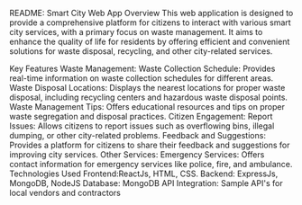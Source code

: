 README: Smart City Web App
Overview
This web application is designed to provide a comprehensive platform for citizens to interact with various smart city services, with a primary focus on waste management. It aims to enhance the quality of life for residents by offering efficient and convenient solutions for waste disposal, recycling, and other city-related services.

Key Features
Waste Management:
Waste Collection Schedule: Provides real-time information on waste collection schedules for different areas.
Waste Disposal Locations: Displays the nearest locations for proper waste disposal, including recycling centers and hazardous waste disposal points.
Waste Management Tips: Offers educational resources and tips on proper waste segregation and disposal practices.
Citizen Engagement:
Report Issues: Allows citizens to report issues such as overflowing bins, illegal dumping, or other city-related problems.
Feedback and Suggestions: Provides a platform for citizens to share their feedback and suggestions for improving city services.
Other Services:
Emergency Services: Offers contact information for emergency services like police, fire, and ambulance.
Technologies Used
Frontend:ReactJs, HTML, CSS.
Backend: ExpressJs, MongoDB, NodeJS
Database: MongoDB
API Integration: Sample API's for local vendors and contractors
